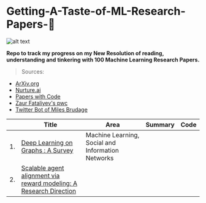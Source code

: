 # **Getting-A-Taste-of-ML-Research-Papers-💯**

![alt text](https://juststickers.in/wp-content/uploads/2017/04/machine-learning.png)

**Repo to track my progress on my New Resolution of reading, understanding and tinkering with 100 Machine Learning Research Papers.**

>Sources:<br/>
* [ArXiv.org](https://arxiv.org)<br/>
* [Nurture.ai](http://nurture.ai)<br/>
* [Papers with Code](https://paperswithcode.com)<br/>
* [Zaur Fataliyev's pwc](https://github.com/zziz/pwc)<br/>
* [Twitter Bot of Miles Brudage](https://twitter.com/BrundageBot)</br>

|         |Title  | Area  | Summary  | Code   |
|---      |---    |---    |---       |---     |
|1.   |[Deep Learning on Graphs : A Survey](https://arxiv.org/pdf/1812.04202.pdf)    |Machine Learning, Social and Information Networks   |    |   |
|2.   |[Scalable agent alignment via reward modeling: A Research Direction](https://arxiv.org/pdf/1811.07871.pdf)    |    |    |   |
